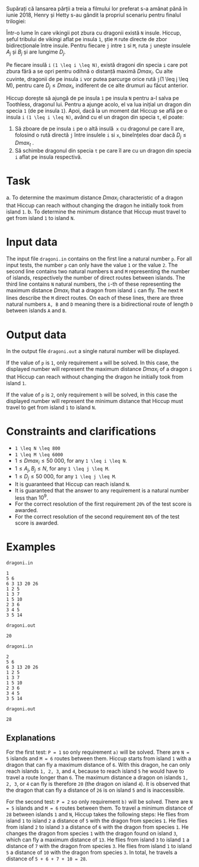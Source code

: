 Supărați că lansarea părții a treia a filmului lor preferat s-a amânat până în iunie 2018, Henry și Hetty s-au gândit la propriul scenariu pentru finalul trilogiei:

Într-o lume în care vikingii pot zbura cu dragonii există `N` insule. Hiccup, șeful tribului de vikingi aflat pe insula `1`, știe `M` rute directe de zbor bidirecționale între insule. Pentru fiecare `j` intre `1` si `M`, ruta `j` unește insulele $A_j$ și $B_j$ și are lungime $D_j$. 

Pe fiecare insulă `i` `(1 \leq i \leq N)`, există dragoni din specia `i` care pot zbura fără a se opri pentru odihnă o distanță maximă $Dmax_i$. Cu alte cuvinte, dragonii de pe insula `i` vor putea parcurge orice rută `j`(1 \leq j \leq M), pentru care $D_j \leq Dmax_i$, indiferent de ce alte drumuri au făcut anterior.

Hiccup dorește să ajungă de pe insula `1` pe insula `N` pentru a-l salva pe Toothless, dragonul lui. Pentru a ajunge acolo, el va lua inițial un dragon din specia `1` (de pe insula `1`). Apoi, dacă la un moment dat Hiccup se află pe o insula `i` `(1 \leq i \leq N)`, având cu el un dragon din specia `t`, el poate:
1. Să zboare de pe insula `i` pe o altă insulă` x` cu dragonul pe care îl are, folosind o rută directă `j` între insulele `i` si `x`, bineînțeles doar dacă $D_j \leq Dmax_t$ .
2. Să schimbe dragonul din specia `t` pe care îl are cu un dragon din specia `i` aflat pe insula respectivă.

# Task
a. To determine the maximum distance $Dmax_i$ characteristic of a dragon that Hiccup can reach without changing the dragon he initially took from island `1`.
b. To determine the minimum distance that Hiccup must travel to get from island `1` to island `N`.

# Input data
The input file `dragoni.in` contains on the first line a natural number `p`. For all input tests, the number `p` can only have the value `1` or the value `2`. The second line contains two natural numbers `N` and `M` representing the number of islands, respectively the number of direct routes between islands. The third line contains `N` natural numbers, the `i`-th of these representing the maximum distance $Dmax_i$ that a dragon from island `i` can fly. The next `M` lines describe the `M` direct routes. On each of these lines, there are three natural numbers `A, B` and `D` meaning there is a bidirectional route of length `D` between islands `A` and `B`.

# Output data
In the output file `dragoni.out` a single natural number will be displayed.

If the value of `p` is `1`, only requirement `a` will be solved. In this case, the displayed number will represent the maximum distance $Dmax_i$ of a dragon `i` that Hiccup can reach without changing the dragon he initially took from island `1`.

If the value of `p` is `2`, only requirement `b` will be solved, in this case the displayed number will represent the minimum distance that Hiccup must travel to get from island `1` to island `N`.

# Constraints and clarifications
* `1 \leq N \leq 800`
* `1 \leq M \leq 6000`
* $1 \leq Dmax_i \leq 50 \ 000$, for any `1 \leq i \leq N`.
* $1 \leq A_j, B_j \leq N$, for any `1 \leq j \leq M`.
* $1 \leq D_j \leq 50 \ 000$, for any `1 \leq j \leq M`.
* It is guaranteed that Hiccup can reach island `N`.
* It is guaranteed that the answer to any requirement is a natural number less than $10^9$.
* For the correct resolution of the first requirement `20%` of the test score is awarded.
* For the correct resolution of the second requirement `80%` of the test score is awarded.

# Examples

`dragoni.in`
```
1
5 6
6 3 13 20 26
1 2 5
1 3 7
1 5 10
2 3 6
3 4 5
3 5 14
```

`dragoni.out`
```
20
```

`dragoni.in`
```
2
5 6
6 3 13 20 26
1 2 5
1 3 7
1 5 10
2 3 6
3 4 5
3 5 14
```

`dragoni.out`
```
28
```

Explanations
---

For the first test:
`P = 1` so only requirement `a)` will be solved.
There are `N = 5` islands and `M = 6` routes between them. Hiccup starts from island `1` with a dragon that can fly a maximum distance of `6`. With this dragon, he can only reach islands `1, 2, 3`, and `4`, because to reach island `5` he would have to travel a route longer than `6`. The maximum distance a dragon on islands `1, 2, 3`, or `4` can fly is therefore `20` (the dragon on island `4`). It is observed that the dragon that can fly a distance of `26` is on island `5` and is inaccessible.

For the second test:
`P = 2` so only requirement `b)` will be solved. There are `N = 5` islands and `M = 6` routes between them. To travel a minimum distance of `28` between islands `1` and `N`, Hiccup takes the following steps:
He flies from island `1` to island `2` a distance of `5` with the dragon from species `1`.
He flies from island `2` to island `3` a distance of `6` with the dragon from species `1`.
He changes the dragon from species `1` with the dragon found on island `3`, which can fly a maximum distance of `13`.
He flies from island `3` to island `1` a distance of `7` with the dragon from species `3`.
He flies from island `1` to island `5` a distance of `10` with the dragon from species `3`.
In total, he travels a distance of `5 + 6 + 7 + 10 = 28`.